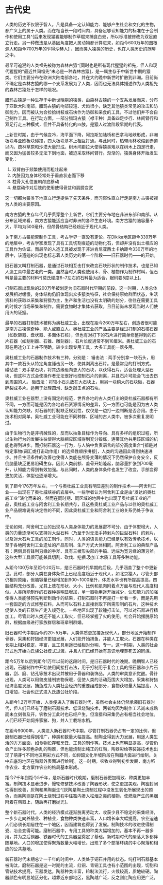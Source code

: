 # 古代史

人类的历史不仅限于智人，凡是具备一定认知能力、能够产生社会和文化的生物，都广义上的属于人类。而在相当长一段时间内，具备足够认知能力的标准在于会制作和使用工具^[后来发现猩猩能够制作草棍来捕食白蚁，所以标准被修改为双足直立行走。另一种做法是从基因角度把人属动物都计算进来，如距今600万年的图根源人和距今700万年的乍得沙赫人] ，因而类人猿类的历史，也在人类历史的范畴之中。

最早可追溯的人类祖先被称为森林古猿^[同时也是所有现代猩猩的祖先，但人和现代猩猩的“最近共同祖先”未必是一种森林古猿]，是一属生存于中新世中期的猿类。它们主要分布在欧洲大陆南部各地，并在大约晚中新世时扩散到非洲。目前尚不确定是森林古猿的哪一个支系发展为了人类，因而也无法具体描述作为人类祖先的森林古猿处于怎样的境况。

腊玛古猿是一种生存于中新世晚期的猿类，由森林古猿的一个支系发展而来，分布于亚欧大陆南部。腊玛古猿的吻部较短、犬齿很小，缺乏其他猿类常见的攻击和防御能力，因而被认为会捡拾树枝或石块作为防御和采食的工具，不过他们并不会自己制作工具。在行动方面，一部分腊玛古猿（禄丰种）具备四足步行、林间臂行和双足行走三种模式，但并不具备特化的四肢，是猿人过渡阶段早期的代表。

上新世时期，由于气候变冷，海平面下降，阿拉斯加陆桥和巴拿马地峡形成，非洲板块与亚欧板块碰撞，四大板块基本上相互打通。与此同时，热带雨林收缩到赤道以内，疏林草原和沙漠大量形成。树木间距拉大使得猿类难以在树木上四足行走，而又因为猛兽较多无法下到地面，被迫采取林间臂行。渐渐的，猿类身体开始发生变化：

1. 双臂由于频繁使用而粗壮起来
2. 内脏因为身体经常处于垂直状态而下移
3. 枕骨大孔位置朝颅底移动
4. 悬摆动作对后肢的使用使得骨盆和肩膀变宽

这一切都为猿类下地直立行走提供了先天条件，而习惯性直立行走是南方古猿被视为人类的主要原因。

南方古猿的生存年代几乎贯穿整个上新世，它们主要分布地在非洲东部和南部。从分布区域来看，南方古猿能适应当时非洲的各种生态环境。南方古猿的脑容量不大，平均为500毫升，但颅骨结构已经趋近于现代人类。

关于南方古猿能否制作工具，考古学界一直没有定论。在Dikika地区距今339万年的地层中，考古学家发现了具有工具切割痕迹的动物化石，但却并没有出土相应的工具作为佐证。而最早的人造工具被发现于非洲肯尼亚西土卡纳距今330万年的地层中，该遗迹的出现也标志着人类历史的第一个阶段——旧石器时代——的开始。

旧石器又叫打制石器，是通过石块相互击打来改变石块形状的制作技术，也是已知人造工具中最古老的一类。虽然当时人类也使用木、骨、植物作为制作材料，但石料是最主要的材料^[莫氏硬度6~7左右的石料最为适合，起码要5度以上]。

打制石器出现后的200万年被划定为旧石器时代早期的前段。这一时期，人类总体发展相对缓慢，身体结构仍旧体现出众多猿类特征，社会保持原始群团状态，生活资料的获取以采集和狩猎为主，生产和生活也没有太明确的划分，往往在需要工具的时候才当场采集和制作，需要食物时才集体去获取。且目前尚未发现当时人们使用火的证据。

最早的石器打制技术被称为奥杜威工业，出现在距今260万年左右，创造者很可能是南方古猿惊奇种、能人或直立人。奥杜威工业的产品主要是经过打制的石核石器（如砍砸器、盘状器、多面体石核），但也有对打下的石片进行简单修整得到的石片石器（如刮削器、石锥、雕刻器），石片长度通常不到10厘米。奥杜威工业的石器在用途分工上并不明确，较少出现专用工具，大多工具能一器多用。

奥杜威工业的石器制作技术有三种，分别是：
锤击法：两手分别拿一块石头，用其中一款石头从特定角度锤击另一块，使其剥离出石片。是最常见的打制方式。
碰砧法：双手拿石块，将其边缘砸向更大的石块，以获得石片。适合处理大型石块，但这种方式会使操作者无法很好地控制石片的剥离，并且石片可能会飞出去伤到周围的人。
砸击法：将较小石头放在大石块上，用另一块稍大的石块砸，石器碎裂成多片。适用于处理圆滑、缺乏敲击点的石块。

奥杜威工业在器型上没有固定的规范，世界各地的古人类打出的奥杜威石器都有所不同，一方面可能是因为各地岩石资源情况的差异，另一方面也可能是因为古人类认知能力欠缺，对石器的打制缺乏规划性，仅仅是一边打一边判断是否合用。由于技术相对简单，奥杜威工业可能在不同种群、区域的古人类中，被多次重复发明过。

由于生物行为是非机械性的，反而以抽象目标作为导向、具有多样的组织过程，所以生物行为的发展往往使得大脑相应区域得到充分锻炼，连带其他共用该区域的机能也得到进步。而打制石器这一行为，与人脑中负责语言的部分高度重合^[都是对特定事物(词汇或打击动作组）的选择性顺序拼接]，人类的沟通因此得到快速进步。并且生活条件的改善也使得人类能在颅骨变薄的情况下仍然保护自身安全，反倒脑量缺乏更易阻碍生存，因此人类前额、盖骨开始隆起，脑容量扩张到700毫升，认知能力得到有效加强。与此同时，人类的身体条件也发生了改变，手部变得更加灵活，体型也逐渐增大。

到了距今176万年左右，一个与奥杜威工业具有明显差别的制作技术——阿舍利工业——出现在了奥杜威峡谷的岩层中。一些学者认为阿舍利工业是由“发达的奥杜威工业”演化而来的，然而在同时期、同区域的地层中也出现了奥杜威工业的产品，奥杜威工业与阿舍利工业长期共存，且这些奥杜威工业产品与以往的奥杜威工业产品很难说有决定性的不同，因此奥杜威工业和阿舍利工业的关系仍处于争议中。

无论如何，阿舍利工业的出现与人类身体能力的发展密不可分。由于体型增大，人类的力量逐渐可以支持对大型石料（乃至于对无法手持剥片的巨型石料）的剥片，以及对大石片工具的加工制作。同时，人类的语言能力已经足以有效传承技术，以至于各地阿舍利工业遗址的产品形制、生产方式大体相同。阿舍利工业的典型产品有：两侧具有锋利刃缘的手斧、具有三棱形尖部的手镐、远端为宽刃缘的薄刃斧。这些大型工具很可能兼具切割、砍伐、挖掘.及加工木质工具等多种功能。

从距今100万年至距今20万年，是旧石器时代早期的后段，几乎涵盖了整个中更新世。此时，部分人类在身体条件上已经高度趋近于现代人，如北京猿人，尽管头部仍相对原始，但脑容量已经增加到900~1000毫升，体质水平也有所提高提高，四肢结构充分改善，尤其上肢在形状、大小、比例和肌肉附着点方面与现代人高度相似。人类所能制作的石器种类明显增加，单一器物用途开始减少，认知能力的加强使得人类能够预先判断到动作的结果，打制石器时不再是打一步看一步，而是先用一套固定的方式修整石料，从而可以石料上直接剥取下所需形制的石片，这种技术促使人类的石器生产走入规范化。一些地区出现了软锤打击法，可以对石器进行精加工。尽管此时人类还不能人工取火，但已经掌握了火的使用。社会开始摆脱原始群，根据血缘进行家族群居和班辈制群婚。

旧石器时代中期距今约20~5万年，人类体质更加接近现代人，部分地区开始制作骨器，采集和狩猎经济更加发展，人们能开始捕鱼，并能人工取火。石器在种类在长期上相对稳定、丰富，且工具用途已经相对分明、专一。这一时期，人类的社会形式也开始向氏族公社模式过渡。并且人们已经开始有意识地埋葬死去的同族。

距今5万年以后到距今1万年以前的这段时间，是旧石器时代的晚期。晚期智人已经出现，石器制作中开始使用间接打击法，用于打制用于复合工具的细石器和小片石器，刮、磨、钻孔等技术出现并被用于骨器和装饰品，人类的审美意识觉醒。骨针出现，人类可以用兽皮缝制衣物保暖，促使人类的活动范围大大增加，采集和狩猎经济高度发展，捕鱼成为人类社会经济的重要组成部分，食物获取量大幅提高，人口增加，社会也正式进入氏族公社阶段。

从距今1.2万年开始，人类便进入了新石器时代，虽然社会主体仍然承袭旧石器时代，但人们已经有了磨制石器技术、低温烧陶技术，两者均因为制作工艺尚未成熟而未立刻普及开。农牧分工此时也已经产生，但渔猎和采集仍占有相当社会地位。人们已经开始饲养家猪、狗，并人工栽培水稻。

在距今9000年，人类进入新石器时代中期，尽管打制石器仍占有一定的比例，但磨制石器已经得到推广，种类和数量大幅提高。制陶业得到大力发展，用途人类生活的方方面面，如食物贮存和烹饪、工具的制作等。技术上也有明显提高，尽管仍会产出许多颜色杂乱的陶器，但也能烧制出纯正的红陶，陶器彩绘等装饰技术也出现了萌芽^[不同地区用彩方式不同，如仰韶文化半坡阶段在陶器内面进行绘制，关中庙底沟地区在陶器外表面进行绘制]。这一时期，农牧业得到初步发展，南方稻作农业、北方粟作农业的格局基本形成。

距今7千年到距今5千年，是新石器时代晚期，磨制石器更加精致、种类更加丰富。制陶技术显著进步，慢轮修整技术改善了陶器形状，使之更加美观。陶窑封闭性得到改善，灰陶和黑陶诞生^[灰陶是陶土烧制过程中没发生氧化所展现出的颜色，而黑陶则是在陶土烧制过程中往窑内掺入松烟之类的植物，使燃烧产生的黑烟附着在陶器上，随后再打磨抛光]。

整个新石器时代，人类的经济模式逐渐脱离劳动大、收获少且不稳定的采集经济，一步步走向养殖业、种植业，食物种类快速丰富，人口增长率大幅提高。农业迫速人们必须长期居住在一个地区，因而建筑也得到了发展。制陶技术的改进使得制瓷、冶金变得可能。磨制石器中，专用工具的种类大幅增加的，基本不再一器多用，并为之后铜器、铁器时代的工具器型奠定了基础。新时期时代的聚落大多都伴随墓地。人口的增加使得聚落数量大幅增长，出现了多个部落环绕的中心聚落和相应的公共墓地。

新石器时代末期总计一千年的时间中，人类处于铜石并用的状态。纯打制石器基本被淘汰，磨制石器是这一时期的主流，红铜、青铜工具也有小范围的出现，切割和管钻技术提高，玉器发达。陶器种类丰富，轮制法流行，火候较高，质地较硬。陶器颜色有明显地区分化，越靠近东部地区，黑陶越广泛，反之则红陶应用更广泛。
